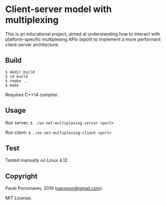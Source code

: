 # Client-server model with multiplexing
This is an educational project, aimed at understanding how to interact with platform-specific multiplexing APIs (epoll) to implement a more performant client-server architecture.

## Build
```
$ mkdir build
$ cd build
$ cmake ..
$ make
```
Requires C++14 compiler.

## Usage
Run server:
`$ ./os-net-multiplexing-server <port>`

Run client:
`$ ./os-net-multiplexing-client <port>`

  
## Test
Tested manually on Linux 4.12.

## Copyright
Pavel Ponomarev, 2019 (pavponn@gmail.com)

MIT License.
